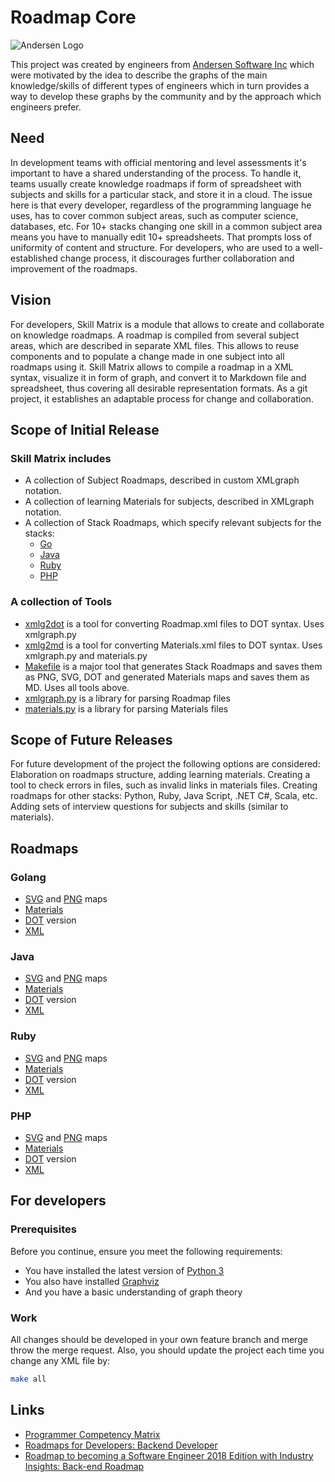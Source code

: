 # Roadmap Core

![Andersen Logo](logo.png)

This project was created by engineers from [Andersen Software Inc](https://andersenlab.com/)
which were motivated by the idea to describe the graphs of the main knowledge/skills
of different types of engineers which in turn provides a way to develop these graphs
by the community and by the approach which engineers prefer.

## Need

In development teams with official mentoring and level assessments it's important to have a shared understanding of the process. To handle it, teams usually create knowledge roadmaps if form of spreadsheet with subjects and skills for a particular stack, and store it in a cloud.
The issue here is that every developer, regardless of the programming language he uses, has to cover common subject areas, such as computer science, databases, etc. For 10+ stacks changing one skill in a common subject area means you have to manually edit 10+ spreadsheets. That prompts loss of uniformity of content and structure. For developers, who are used to a well-established change process, it discourages further collaboration and improvement of the roadmaps.

## Vision

For developers, Skill Matrix is a module that allows to create and collaborate on knowledge roadmaps. A roadmap is compiled from several subject areas, which are described in separate XML files. This allows to reuse components and to populate a change made in one subject into all roadmaps using it.
Skill Matrix allows to compile a roadmap in a XML syntax, visualize it in form of graph, and convert it to Markdown file and spreadsheet, thus covering all desirable representation formats. As a git project, it establishes an adaptable process for change and collaboration.

## Scope of Initial Release

### Skill Matrix includes

- A collection of Subject Roadmaps, described in custom XMLgraph notation.
- A collection of learning Materials for subjects, described in XMLgraph notation.
- A collection of Stack Roadmaps, which specify relevant subjects for the stacks:
  - [Go](#golang)
  - [Java](#java)
  - [Ruby](#ruby)
  - [PHP](#php)

### A collection of Tools

- [xmlg2dot](tools/xmlg2dot.py) is a tool for converting Roadmap.xml files to DOT syntax. Uses xmlgraph.py
- [xmlg2md](tools/xmlg2md.py) is a tool for converting Materials.xml files to DOT syntax. Uses xmlgraph.py and materials.py
- [Makefile](Makefile) is a major tool that generates Stack Roadmaps and saves them as PNG, SVG, DOT and generated Materials maps and saves them as MD. Uses all tools above.
- [xmlgraph.py](tools/xmlgraph.py) is a library for parsing Roadmap files
- [materials.py](tools/materials.py) is a library for parsing Materials files

## Scope of Future Releases

For future development of the project the following options are considered:
Elaboration on roadmaps structure, adding learning materials.
Creating a tool to check errors in files, such as invalid links in materials files.
Creating roadmaps for other stacks: Python, Ruby, Java Script, .NET C#, Scala, etc.
Adding sets of interview questions for subjects and skills (similar to materials).

## Roadmaps

### Golang

- [SVG](stacks/go/data/roadmap.svg) and [PNG](stacks/go/data/roadmap.png) maps
- [Materials](stacks/go/data/roadmap.md)
- [DOT](stacks/go/data/roadmap.dot) version
- [XML](stacks/go/roadmap.xml)

### Java

- [SVG](stacks/java/data/roadmap.svg) and [PNG](stacks/java/data/roadmap.png) maps
- [Materials](stacks/java/data/roadmap.md)
- [DOT](stacks/java/data/roadmap.dot) version
- [XML](stacks/java/roadmap.xml)

### Ruby

- [SVG](stacks/ruby/data/roadmap.svg) and [PNG](stacks/ruby/data/roadmap.png) maps
- [Materials](stacks/ruby/data/roadmap.md)
- [DOT](stacks/ruby/data/roadmap.dot) version
- [XML](stacks/ruby/roadmap.xml)

### PHP

- [SVG](stacks/php/data/roadmap.svg) and [PNG](stacks/php/data/roadmap.png) maps
- [Materials](stacks/php/data/roadmap.md)
- [DOT](stacks/php/data/roadmap.dot) version
- [XML](stacks/php/roadmap.xml)

## For developers

### Prerequisites

Before you continue, ensure you meet the following requirements:

- You have installed the latest version of [Python 3](https://www.python.org/downloads/)
- You also have installed [Graphviz](https://www.graphviz.org/download/)
- And you have a basic understanding of graph theory

### Work

All changes should be developed in your own feature branch and merge throw the merge request.
Also, you should update the project each time you change any XML file by:

```bash
make all
```

## Links

- [Programmer Competency Matrix](http://sijinjoseph.com/programmer-competency-matrix/)
- [Roadmaps for Developers: Backend Developer](https://roadmap.sh/backend)
- [Roadmap to becoming a Software Engineer 2018 Edition with Industry Insights: Back-end Roadmap](https://github.com/fauzanbaig/software-engineer-roadmap#-back-end-roadmap)
